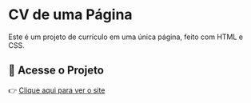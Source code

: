 # CV de uma Página

Este é um projeto de currículo em uma única página, feito com HTML e CSS.

## 🔗 Acesse o Projeto

👉 [Clique aqui para ver o site](https://erikrodrigues-dev.github.io/CV-de-uma-pagina/)

